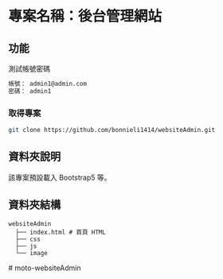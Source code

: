 # 專案名稱：後台管理網站

## 功能

測試帳號密碼

```bash
帳號： admin1@admin.com
密碼： admin1
```

### 取得專案

```bash
git clone https://github.com/bonnieli1414/websiteAdmin.git
```

## 資料夾說明

該專案預設載入 Bootstrap5 等。

## 資料夾結構

```text
websiteAdmin
  ├── index.html # 首頁 HTML
  ├── css
  ├── js
  └── image
```
#   m o t o - w e b s i t e A d m i n  
 